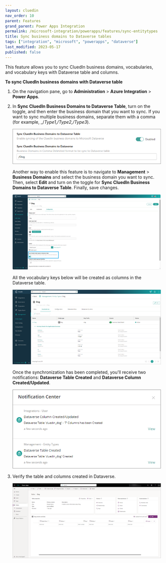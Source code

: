 ```yaml
---
layout: cluedin
nav_order: 10
parent: Features
grand_parent: Power Apps Integration
permalink: /microsoft-integration/powerapps/features/sync-entitytypes
title: Sync business domains to Dataverse tables
tags: ["integration", "microsoft", "powerapps", "dataverse"]
last_modified: 2023-05-17
published: false
---
```


This feature allows you to sync CluedIn business domains, vocabularies, and vocabulary keys with Dataverse table and columns.

**To sync CluedIn business domains with Dataverse table**

1. On the navigation pane, go to **Administration** > **Azure Integration** > **Power Apps**.

1. In **Sync CluedIn Business Domains to Dataverse Table**, turn on the toggle, and then enter the business domain that you want to sync. If you want to sync multiple business domains, separate them with a comma (for example, _/_Type1,/Type2,/Type3_).

    ![Sync Entity Types to Dataverse Tables](../images/sync-cluedin-entitytypes-setting.png)

    Another way to enable this feature is to navigate to **Management** > **Business Domains** and select the business domain you want to sync. Then, select **Edit** and turn on the toggle for **Sync CluedIn Business Domains to Dataverse Table**. Finally, save changes.

    ![Sync Entity Types to Dataverse Tables](../images/sync-cluedin-entitytypes-page-setting.png)

    All the vocabulary keys below will be created as columns in the Dataverse table.

    ![Sync Entity Types to Dataverse Tables](../images/entity-type-dog-details.png)

    Once the synchronization has been completed, you'll receive two notifications: **Dataverse Table Created** and **Dataverse Column Created/Updated**.

    ![Sync Entity Types to Dataverse Tables Notification](../images/sync-cluedin-entitytypes-notification.png)

1. Verify the table and columns created in Dataverse.

    ![Sync Entity Types to Dataverse Tables](../images/dataverse-dog-table-details.png)